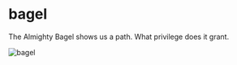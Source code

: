 # bagel
The Almighty Bagel shows us a path. What privilege does it grant.

![bagel](https://user-images.githubusercontent.com/22360092/213976756-eac2c05c-3e67-4069-a900-2e99515680b2.jpg)
